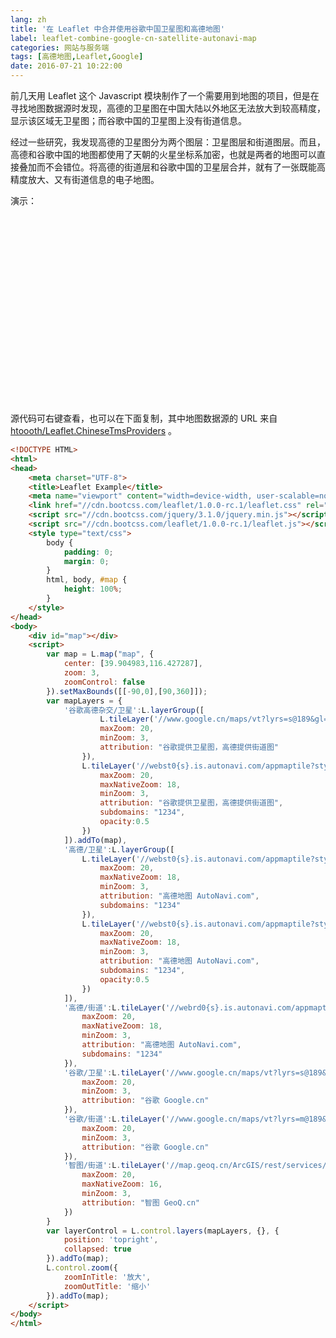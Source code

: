 ```yaml
---
lang: zh
title: '在 Leaflet 中合并使用谷歌中国卫星图和高德地图'
label: leaflet-combine-google-cn-satellite-autonavi-map
categories: 网站与服务端
tags: [高德地图,Leaflet,Google]
date: 2016-07-21 10:22:00
---
```

前几天用 Leaflet 这个 Javascript 模块制作了一个需要用到地图的项目，但是在寻找地图数据源时发现，高德的卫星图在中国大陆以外地区无法放大到较高精度，显示该区域无卫星图；而谷歌中国的卫星图上没有街道信息。

经过一些研究，我发现高德的卫星图分为两个图层：卫星图层和街道图层。而且，高德和谷歌中国的地图都使用了天朝的火星坐标系加密，也就是两者的地图可以直接叠加而不会错位。将高德的街道层和谷歌中国的卫星层合并，就有了一张既能高精度放大、又有街道信息的电子地图。

演示：

<div id="map" style="height:300px"></div>

<link href="//cdn.bootcss.com/leaflet/1.0.0-rc.1/leaflet.css" rel="stylesheet">
<script src="//cdn.bootcss.com/leaflet/1.0.0-rc.1/leaflet.js"></script>
<script>
        var map = L.map("map", {
            center: [39.904983,116.427287],
            zoom: 3,
            zoomControl: false
        }).setMaxBounds([[-90,0],[90,360]]);
        var mapLayers = {
            '谷歌高德杂交/卫星':L.layerGroup([
                    L.tileLayer('//www.google.cn/maps/vt?lyrs=s@189&gl=cn&x={x}&y={y}&z={z}', {
                    maxZoom: 20,
                    minZoom: 3,
                    attribution: "谷歌提供卫星图，高德提供街道图"
                }),
                L.tileLayer('//webst0{s}.is.autonavi.com/appmaptile?style=8&x={x}&y={y}&z={z}', {
                    maxZoom: 20,
                    maxNativeZoom: 18,
                    minZoom: 3,
                    attribution: "谷歌提供卫星图，高德提供街道图",
                    subdomains: "1234",
                    opacity:0.5
                })
            ]).addTo(map),
            '高德/卫星':L.layerGroup([
                L.tileLayer('//webst0{s}.is.autonavi.com/appmaptile?style=6&x={x}&y={y}&z={z}', {
                    maxZoom: 20,
                    maxNativeZoom: 18,
                    minZoom: 3,
                    attribution: "高德地图 AutoNavi.com",
                    subdomains: "1234"
                }),
                L.tileLayer('//webst0{s}.is.autonavi.com/appmaptile?style=8&x={x}&y={y}&z={z}', {
                    maxZoom: 20,
                    maxNativeZoom: 18,
                    minZoom: 3,
                    attribution: "高德地图 AutoNavi.com",
                    subdomains: "1234",
                    opacity:0.5
                })
            ]),
            '高德/街道':L.tileLayer('//webrd0{s}.is.autonavi.com/appmaptile?lang=zh_cn&size=1&scale=1&style=8&x={x}&y={y}&z={z}', {
                maxZoom: 20,
                maxNativeZoom: 18,
                minZoom: 3,
                attribution: "高德地图 AutoNavi.com",
                subdomains: "1234"
            }),
            '谷歌/卫星':L.tileLayer('//www.google.cn/maps/vt?lyrs=s@189&gl=cn&x={x}&y={y}&z={z}', {
                maxZoom: 20,
                minZoom: 3,
                attribution: "谷歌 Google.cn"
            }),
            '谷歌/街道':L.tileLayer('//www.google.cn/maps/vt?lyrs=m@189&gl=cn&x={x}&y={y}&z={z}', {
                maxZoom: 20,
                minZoom: 3,
                attribution: "谷歌 Google.cn"
            }),
            '智图/街道':L.tileLayer('//map.geoq.cn/ArcGIS/rest/services/ChinaOnlineStreetPurplishBlue/MapServer/tile/{z}/{y}/{x}', {
                maxZoom: 20,
                maxNativeZoom: 16,
                minZoom: 3,
                attribution: "智图 GeoQ.cn"
            })
        }
        var layerControl = L.control.layers(mapLayers, {}, {
            position: 'topright',
            collapsed: true
        }).addTo(map);
        L.control.zoom({
            zoomInTitle: '放大',
            zoomOutTitle: '缩小'
        }).addTo(map);
</script>

源代码可右键查看，也可以在下面复制，其中地图数据源的 URL 来自 [htoooth/Leaflet.ChineseTmsProviders](https://github.com/htoooth/Leaflet.ChineseTmsProviders) 。

```html
<!DOCTYPE HTML>
<html>
<head>
    <meta charset="UTF-8">
    <title>Leaflet Example</title>
    <meta name="viewport" content="width=device-width, user-scalable=no, initial-scale=1.0, maximum-scale=1.0, minimum-scale=1.0">
    <link href="//cdn.bootcss.com/leaflet/1.0.0-rc.1/leaflet.css" rel="stylesheet">
    <script src="//cdn.bootcss.com/jquery/3.1.0/jquery.min.js"></script>
    <script src="//cdn.bootcss.com/leaflet/1.0.0-rc.1/leaflet.js"></script>
    <style type="text/css">
        body {
            padding: 0;
            margin: 0;
        }
        html, body, #map {
            height: 100%;
        }
    </style>
</head>
<body>
    <div id="map"></div>
    <script>
        var map = L.map("map", {
            center: [39.904983,116.427287],
            zoom: 3,
            zoomControl: false
        }).setMaxBounds([[-90,0],[90,360]]);
        var mapLayers = {
            '谷歌高德杂交/卫星':L.layerGroup([
                    L.tileLayer('//www.google.cn/maps/vt?lyrs=s@189&gl=cn&x={x}&y={y}&z={z}', {
                    maxZoom: 20,
                    minZoom: 3,
                    attribution: "谷歌提供卫星图，高德提供街道图"
                }),
                L.tileLayer('//webst0{s}.is.autonavi.com/appmaptile?style=8&x={x}&y={y}&z={z}', {
                    maxZoom: 20,
                    maxNativeZoom: 18,
                    minZoom: 3,
                    attribution: "谷歌提供卫星图，高德提供街道图",
                    subdomains: "1234",
                    opacity:0.5
                })
            ]).addTo(map),
            '高德/卫星':L.layerGroup([
                L.tileLayer('//webst0{s}.is.autonavi.com/appmaptile?style=6&x={x}&y={y}&z={z}', {
                    maxZoom: 20,
                    maxNativeZoom: 18,
                    minZoom: 3,
                    attribution: "高德地图 AutoNavi.com",
                    subdomains: "1234"
                }),
                L.tileLayer('//webst0{s}.is.autonavi.com/appmaptile?style=8&x={x}&y={y}&z={z}', {
                    maxZoom: 20,
                    maxNativeZoom: 18,
                    minZoom: 3,
                    attribution: "高德地图 AutoNavi.com",
                    subdomains: "1234",
                    opacity:0.5
                })
            ]),
            '高德/街道':L.tileLayer('//webrd0{s}.is.autonavi.com/appmaptile?lang=zh_cn&size=1&scale=1&style=8&x={x}&y={y}&z={z}', {
                maxZoom: 20,
                maxNativeZoom: 18,
                minZoom: 3,
                attribution: "高德地图 AutoNavi.com",
                subdomains: "1234"
            }),
            '谷歌/卫星':L.tileLayer('//www.google.cn/maps/vt?lyrs=s@189&gl=cn&x={x}&y={y}&z={z}', {
                maxZoom: 20,
                minZoom: 3,
                attribution: "谷歌 Google.cn"
            }),
            '谷歌/街道':L.tileLayer('//www.google.cn/maps/vt?lyrs=m@189&gl=cn&x={x}&y={y}&z={z}', {
                maxZoom: 20,
                minZoom: 3,
                attribution: "谷歌 Google.cn"
            }),
            '智图/街道':L.tileLayer('//map.geoq.cn/ArcGIS/rest/services/ChinaOnlineStreetPurplishBlue/MapServer/tile/{z}/{y}/{x}', {
                maxZoom: 20,
                maxNativeZoom: 16,
                minZoom: 3,
                attribution: "智图 GeoQ.cn"
            })
        }
        var layerControl = L.control.layers(mapLayers, {}, {
            position: 'topright',
            collapsed: true
        }).addTo(map);
        L.control.zoom({
            zoomInTitle: '放大',
            zoomOutTitle: '缩小'
        }).addTo(map);
    </script>
</body>
</html>
```

